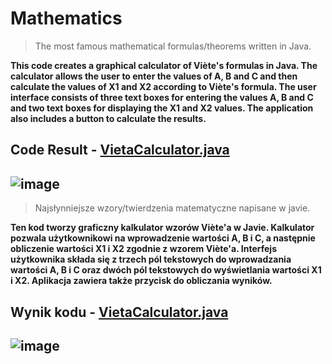 # Mathematics
> The most famous mathematical formulas/theorems written in Java.

**This code creates a graphical calculator of Viète's formulas in Java. The calculator allows the user to enter the values of A, B and C and then calculate the values of X1 and X2 according to Viète's formula. The user interface consists of three text boxes for entering the values A, B and C and two text boxes for displaying the X1 and X2 values. The application also includes a button to calculate the results.**

## Code Result - [VietaCalculator.java](https://github.com/GabrielaOchoaDaderska/Mathematics/blob/main/VietaCalculator.java)

![image](https://user-images.githubusercontent.com/108947060/222966479-0ae1ee92-a434-4e36-a688-14ece86f6e9b.png)
---

> Najsłynniejsze wzory/twierdzenia matematyczne napisane w javie. 

**Ten kod tworzy graficzny kalkulator wzorów Viète'a w Javie. Kalkulator pozwala użytkownikowi na wprowadzenie wartości A, B i C, a następnie obliczenie wartości X1 i X2 zgodnie z wzorem Viète'a. Interfejs użytkownika składa się z trzech pól tekstowych do wprowadzania wartości A, B i C oraz dwóch pól tekstowych do wyświetlania wartości X1 i X2. Aplikacja zawiera także przycisk do obliczania wyników.**

## Wynik kodu - [VietaCalculator.java](https://github.com/GabrielaOchoaDaderska/Mathematics/blob/main/VietaCalculator.java)

![image](https://user-images.githubusercontent.com/108947060/222966479-0ae1ee92-a434-4e36-a688-14ece86f6e9b.png)
---
